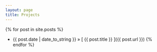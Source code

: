 ```yaml
---
layout: page
title: Projects
---
```



{% for post in site.posts %}
* {{ post.date | date_to_string }} &raquo; [ {{ post.title }} ]({{ post.url }})
  {% endfor %}